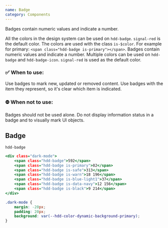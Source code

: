 ```yaml
---
name: Badge
category: Components
---
```


Badges contain numeric values and indicate a number. 

All the colors in the design system can be used on `hdd-badge`. `signal-red` is the default color. The colors are used with the class `is-$color`. For example for primary: `<span class="hdd-badge is-primary"></span>`.
Badges contain numeric values and indicate a number. Multiple colors can be used on `hdd-badge` and `hdd-badge-icon`. `signal-red` is used as the default color.

### ✅ When to use: 
Use badges to mark new, updated or removed content. Use badges with the item they represent, so it's clear which item is indicated.

### ⛔ When not to use:
Badges should not be used alone. Do not display information status in a badge and to visually mark UI objects.

## Badge
`hdd-badge`


```badge.html
<div class="dark-mode">
    <span class="hdd-badge">592</span>
    <span class="hdd-badge is-primary">82</span>
    <span class="hdd-badge is-safe">313</span>
    <span class="hdd-badge is-warn">18 196</span>
    <span class="hdd-badge is-blue-light1">37</span>
    <span class="hdd-badge is-data-navy">12 156</span>
    <span class="hdd-badge is-black">9 214</span>
</div>
```

```badge.css  hidden
.dark-mode {
    margin: -20px;
    padding: 20px;
    background: var(--hdd-color-dynamic-background-primary);
}
```
